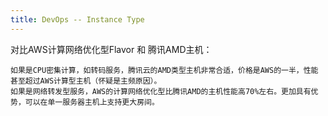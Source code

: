 ```yaml
---
title: DevOps -- Instance Type
---
```


对比AWS计算网络优化型Flavor 和 腾讯AMD主机：
```
如果是CPU密集计算，如转码服务，腾讯云的AMD类型主机非常合适，价格是AWS的一半，性能甚至超过AWS计算型主机（怀疑是主频原因）。
如果是网络转发型服务，AWS的计算网络优化型比腾讯AMD的主机性能高70%左右。更加具有优势，可以在单一服务器主机上支持更大房间。
```
